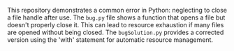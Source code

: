 This repository demonstrates a common error in Python: neglecting to close a file handle after use.  The `bug.py` file shows a function that opens a file but doesn't properly close it.  This can lead to resource exhaustion if many files are opened without being closed. The `bugSolution.py` provides a corrected version using the 'with' statement for automatic resource management.